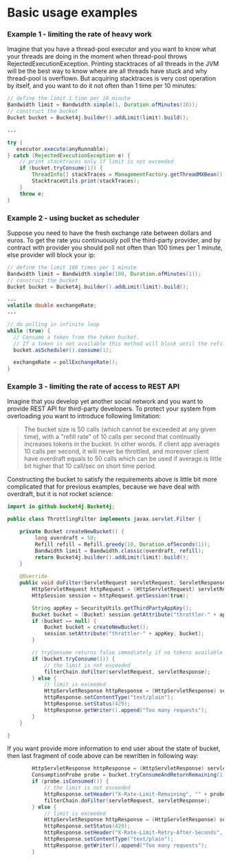 # Basic usage examples

### Example 1 - limiting the rate of heavy work
Imagine that you have a thread-pool executor and you want to know what your threads are doing in the moment when thread-pool throws RejectedExecutionException.
Printing stacktraces of all threads in the JVM will be the best way to know where are all threads have stuck and why thread-pool is overflown.
But acquiring stacktraces is very cost operation by itself, and you want to do it not often than 1 time per 10 minutes:
```java
// define the limit 1 time per 10 minute
Bandwidth limit = Bandwidth.simple(1, Duration.ofMinutes(10));
// construct the bucket
Bucket bucket = Bucket4j.builder().addLimit(limit).build();

...

try {
   executor.execute(anyRunnable);
} catch (RejectedExecutionException e) {
    // print stacktraces only if limit is not exceeded
    if (bucket.tryConsume(1)) {
        ThreadInfo[] stackTraces = ManagementFactory.getThreadMXBean().dumpAllThreads(true, true);
        StacktraceUtils.print(stackTraces);
    }
    throw e;
}

```

### Example 2 - using bucket as scheduler
Suppose you need to have the fresh exchange rate between dollars and euros. 
To get the rate you continuously poll the third-party provider, 
and by contract with provider you should poll not often than 100 times per 1 minute, else provider will block your ip:   
```java
// define the limit 100 times per 1 minute
Bandwidth limit = Bandwidth.simple(100, Duration.ofMinutes(1));
// construct the bucket
Bucket bucket = Bucket4j.builder().addLimit(limit).build();

...
volatile double exchangeRate;
...

// do polling in infinite loop
while (true) {
  // Consume a token from the token bucket.  
  // If a token is not available this method will block until the refill adds one to the bucket.
  bucket.asScheduler().consume(1);

  exchangeRate = pollExchangeRate();
}
```

### Example 3 - limiting the rate of access to REST API
Imagine that you develop yet another social network and you want to provide REST API for third-party developers.
To protect your system from overloading you want to introduce following limitation:

> The bucket size is 50 calls (which cannot be exceeded at any given time), with a "refill rate" of 10 calls per second that continually increases tokens in the bucket. 
In other words. if client app averages 10 calls per second, it will never be throttled, 
and moreover client have overdraft equals to 50 calls which can be used if average is little bit higher that 10 call/sec on short time period.

Constructing the bucket to satisfy the requirements above is little bit more complicated that for previous examples, 
because we have deal with overdraft, but it is not rocket science:
```java
import io.github.bucket4j.Bucket4j;

public class ThrottlingFilter implements javax.servlet.Filter {

    private Bucket createNewBucket() {
         long overdraft = 50; 
         Refill refill = Refill.greedy(10, Duration.ofSeconds(1));
         Bandwidth limit = Bandwidth.classic(overdraft, refill);
         return Bucket4j.builder().addLimit(limit).build();
    }
    
    @Override
    public void doFilter(ServletRequest servletRequest, ServletResponse servletResponse, FilterChain filterChain) throws IOException, ServletException {
        HttpServletRequest httpRequest = (HttpServletRequest) servletRequest;
        HttpSession session = httpRequest.getSession(true);

        String appKey = SecurityUtils.getThirdPartyAppKey();
        Bucket bucket = (Bucket) session.getAttribute("throttler-" + appKey);
        if (bucket == null) {
            Bucket bucket = createNewBucket();
            session.setAttribute("throttler-" + appKey, bucket);
        }

        // tryConsume returns false immediately if no tokens available with the bucket
        if (bucket.tryConsume(1)) {
            // the limit is not exceeded
            filterChain.doFilter(servletRequest, servletResponse);
        } else {
            // limit is exceeded
            HttpServletResponse httpResponse = (HttpServletResponse) servletResponse;
            httpResponse.setContentType("text/plain");
            httpResponse.setStatus(429);
            httpResponse.getWriter().append("Too many requests");
        }
    }

}
```
If you want provide more information to end user about the state of bucket, then last fragment of code above can be rewritten in following way:
```java
        HttpServletResponse httpResponse = (HttpServletResponse) servletResponse;
        ConsumptionProbe probe = bucket.tryConsumeAndReturnRemaining(1);
        if (probe.isConsumed()) {
            // the limit is not exceeded
            httpResponse.setHeader("X-Rate-Limit-Remaining", "" + probe.getRemainingTokens());
            filterChain.doFilter(servletRequest, servletResponse);
        } else {
            // limit is exceeded
            HttpServletResponse httpResponse = (HttpServletResponse) servletResponse;
            httpResponse.setStatus(429);
            httpResponse.setHeader("X-Rate-Limit-Retry-After-Seconds", "" + TimeUnit.NANOSECONDS.toSeconds(probe.getNanosToWaitForRefill()));
            httpResponse.setContentType("text/plain");
            httpResponse.getWriter().append("Too many requests");
        }
```

